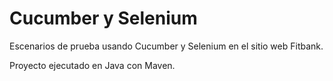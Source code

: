 # Cucumber y Selenium
Escenarios de prueba usando Cucumber y Selenium en el sitio web Fitbank.

Proyecto ejecutado en Java con Maven.
